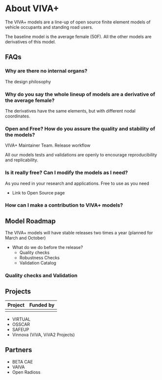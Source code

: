 # About VIVA+

The VIVA+ models are a line-up of open source finite element models of vehicle occupants and standing road users.

The baseline model is the average female (50F). All the other models are derivatives of this model. 

## FAQs

### Why are there no internal organs?

The design philosophy
### Why do you say the whole lineup of models are a derivative of the average female?

The derivatives have the same elements, but with different nodal coordinates.

### Open and Free? How do you assure the quality and stability of the models?

VIVA+ Maintainer Team. Release workflow

All our models tests and validations are openly to encourage reproducibility and replicability.


### Is it really free? Can I modify the models as I need?

As you need in your research and applications. Free to use as you need

- Link to Open Source page



### How can I make a contribution to VIVA+ models?


## Model Roadmap

The VIVA+ models will have stable releases two times a year (planned for March and October)

  - What do we do before the release?
    - Quality checks
    - Robustness Checks
    - Validation Catalog


### Quality checks and Validation


## Projects

| Project | Funded by |
|---------|-----------|
|         |           |

- VIRTUAL
- OSSCAR
- SAFEUP
- Vinnova (ViVA, ViVA2 Projects)


## Partners

- BETA CAE
- VAIVA
- Open Radioss

